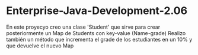# Enterprise-Java-Development-2.06

En este proyecyo creo una clase 'Student' que sirve para crear posteriormente un Map de Students con key-value (Name-grade)
Realizo también un método que incrementa el grade de los estudiantes en un 10% y que devuelve el nuevo Map
